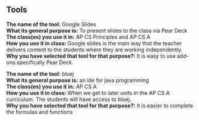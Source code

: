 ## Tools
**The name of the tool:** Google Slides <br>
**What its general purpose is:** To present slides to the class via Pear Deck <br>
**The class(es) you use it in:** AP CS Principles and AP CS A <br>
**How you use it in class:** Google slides is the main way that the teacher delivers content to the students where they are working independently. <br>
**Why you have selected that tool for that purpose?:** It is easy to use add-ons specifically Pear Deck. <br>


**The name of the tool:** bluej<br>
**What its general purpose is:** an ide for java programming<br>
**The class(es) you use it in:** AP CS A <br>
**How you use it in class:** When we get to later units in the AP CS A curriculum. The students will have access to bluej. <br>
**Why you have selected that tool for that purpose?:** It is easier to complete the formulas and functions<br>
